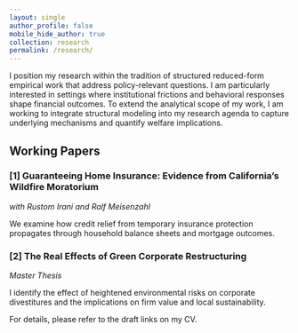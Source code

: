 ```yaml
---
layout: single
author_profile: false
mobile_hide_author: true
collection: research
permalink: /research/
---
```

I position my research within the tradition of structured reduced-form empirical work that address policy-relevant questions. I am particularly interested in settings where institutional frictions and behavioral responses shape financial outcomes. To extend the analytical scope of my work, I am working to integrate structural modeling into my research agenda to capture underlying mechanisms and quantify welfare implications.


## Working Papers

### [1] Guaranteeing Home Insurance: Evidence from California’s Wildfire Moratorium
*with Rustom Irani and Ralf Meisenzahl*

We examine how credit relief from temporary insurance protection propagates through household balance sheets and mortgage outcomes.

### [2] The Real Effects of Green Corporate Restructuring
*Master Thesis*

I identify the effect of heightened environmental risks on corporate divestitures and the implications on firm value and local sustainability.

For details, please refer to the draft links on my CV.
